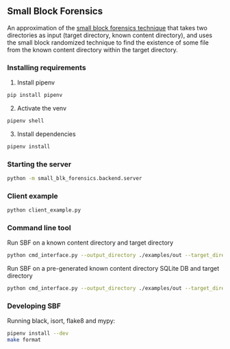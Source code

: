 ## Small Block Forensics

An approximation of the [small block forensics technique](https://gist.github.com/atharvakale343/614a721b9ae429d1dce8ee14dd3bed52) that takes two directories as input (target directory, known content directory), and uses the small block randomized technique to find the existence of some file from the known content directory within the target directory.

### Installing requirements

1. Install pipenv

```zsh
pip install pipenv
```

2. Activate the venv

```zsh
pipenv shell
```

3. Install dependencies

```zsh
pipenv install
```

### Starting the server

```zsh
python -m small_blk_forensics.backend.server
```

### Client example

```zsh
python client_example.py
```

### Command line tool

Run SBF on a known content directory and target directory

```zsh
python cmd_interface.py --output_directory ./examples/out --target_directory ./examples/target_folder --known_content_directory ./examples/known_dataset
```

Run SBF on a pre-generated known content directory SQLite DB and target directory

```zsh
python cmd_interface.py --output_directory ./examples/out --target_directory ./examples/target_folder --existing_known_content_db ./examples/out/known_content_hashes.sqlite
```

### Developing SBF

Running black, isort, flake8 and mypy:

```zsh
pipenv install --dev
make format
```
